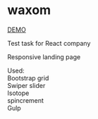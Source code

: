# waxom

[DEMO](https://antonlitvin.github.io/waxom/dist)

Test task for React company

Responsive landing page

Used:<br>
Bootstrap grid<br>
Swiper slider<br>
Isotope<br>
spincrement<br>
Gulp<br>
